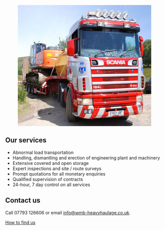 ---
---

<figure>
  <img
    alt="A lorry pulls a digger along a road."
    src="/assets/images/index.jpeg"
    srcset="/assets/images/index@2x.jpeg w1024"
    width="512"
    height="384">
</figure>


Our services
------------

* Abnormal load transportation
* Handling, dismantling and erection of engineering plant and machinery
* Extensive covered and open storage
* Expert inspections and site / route surveys
* Prompt quotations for all monetary enquiries
* Qualified supervision of contracts
* 24-hour, 7 day control on all services

Contact us
----------

Call 07793 126606 or email
[info@wmb-heavyhaulage.co.uk](mailto:info@wmb-heavyhaulage.co.uk).

[How to find us](/contact-us.html)
